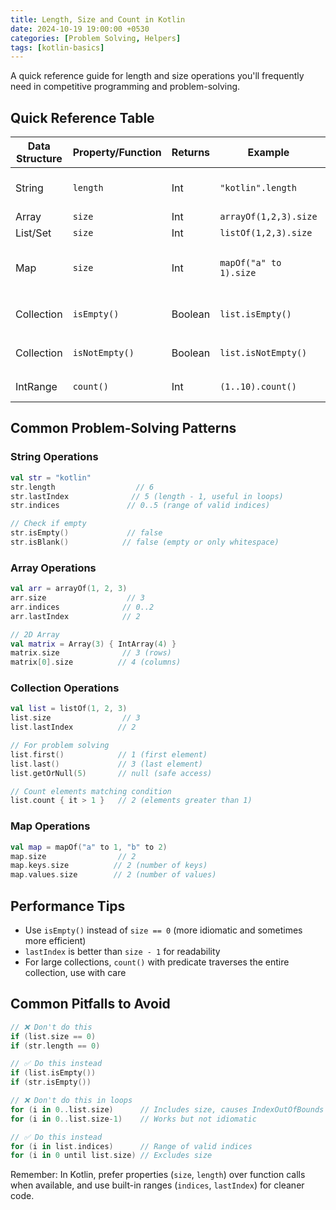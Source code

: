 ```yaml
---
title: Length, Size and Count in Kotlin
date: 2024-10-19 19:00:00 +0530
categories: [Problem Solving, Helpers]
tags: [kotlin-basics]
---
```


A quick reference guide for length and size operations you'll frequently need in competitive programming and problem-solving.

## Quick Reference Table

| Data Structure | Property/Function | Returns | Example | Notes |
|----------------|------------------|----------|---------|-------|
| String | `length` | Int | `"kotlin".length` | Property, not function |
| Array | `size` | Int | `arrayOf(1,2,3).size` | Property |
| List/Set | `size` | Int | `listOf(1,2,3).size` | Property |
| Map | `size` | Int | `mapOf("a" to 1).size` | Count of key-value pairs |
| Collection | `isEmpty()` | Boolean | `list.isEmpty()` | Preferred over `size == 0` |
| Collection | `isNotEmpty()` | Boolean | `list.isNotEmpty()` | Preferred over `size > 0` |
| IntRange | `count()` | Int | `(1..10).count()` | Size of range |

## Common Problem-Solving Patterns

### String Operations
```kotlin
val str = "kotlin"
str.length                  // 6
str.lastIndex              // 5 (length - 1, useful in loops)
str.indices               // 0..5 (range of valid indices)

// Check if empty
str.isEmpty()             // false
str.isBlank()            // false (empty or only whitespace)
```

### Array Operations
```kotlin
val arr = arrayOf(1, 2, 3)
arr.size                  // 3
arr.indices              // 0..2
arr.lastIndex            // 2

// 2D Array
val matrix = Array(3) { IntArray(4) }
matrix.size              // 3 (rows)
matrix[0].size          // 4 (columns)
```

### Collection Operations
```kotlin
val list = listOf(1, 2, 3)
list.size                // 3
list.lastIndex          // 2

// For problem solving
list.first()            // 1 (first element)
list.last()             // 3 (last element)
list.getOrNull(5)       // null (safe access)

// Count elements matching condition
list.count { it > 1 }   // 2 (elements greater than 1)
```

### Map Operations
```kotlin
val map = mapOf("a" to 1, "b" to 2)
map.size                // 2
map.keys.size          // 2 (number of keys)
map.values.size        // 2 (number of values)
```

## Performance Tips

- Use `isEmpty()` instead of `size == 0` (more idiomatic and sometimes more efficient)
- `lastIndex` is better than `size - 1` for readability
- For large collections, `count()` with predicate traverses the entire collection, use with care

## Common Pitfalls to Avoid

```kotlin
// ❌ Don't do this
if (list.size == 0)   
if (str.length == 0)  

// ✅ Do this instead
if (list.isEmpty())   
if (str.isEmpty())    

// ❌ Don't do this in loops
for (i in 0..list.size)      // Includes size, causes IndexOutOfBounds
for (i in 0..list.size-1)    // Works but not idiomatic

// ✅ Do this instead
for (i in list.indices)      // Range of valid indices
for (i in 0 until list.size) // Excludes size
```

Remember: In Kotlin, prefer properties (`size`, `length`) over function calls when available, and use built-in ranges (`indices`, `lastIndex`) for cleaner code.
